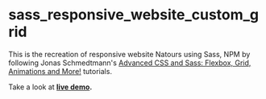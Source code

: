 # sass_responsive_website_custom_grid
This is the recreation of responsive website Natours using Sass, NPM by following Jonas Schmedtmann's <a href="https://www.udemy.com/course/advanced-css-and-sass/">Advanced CSS and Sass: Flexbox, Grid, Animations and More!</a> tutorials.

Take a look at <a href="https://yijingzhou33.github.io/sass_responsive_website_custom_grid/"><b>live demo<b></a>. 
